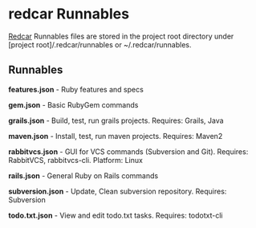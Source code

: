 redcar Runnables
================

[Redcar](http://redcareditor.com) Runnables files are stored in the project root directory under [project root]/.redcar/runnables or ~/.redcar/runnables.

Runnables
---------

**features.json** - Ruby features and specs

**gem.json** - Basic RubyGem commands

**grails.json** - Build, test, run grails projects. Requires: Grails, Java

**maven.json** - Install, test, run maven projects. Requires: Maven2

**rabbitvcs.json** - GUI for VCS commands (Subversion and Git). Requires: RabbitVCS, rabbitvcs-cli. Platform: Linux

**rails.json** - General Ruby on Rails commands

**subversion.json** - Update, Clean subversion repository. Requires: Subversion

**todo.txt.json** - View and edit todo.txt tasks. Requires: todotxt-cli
